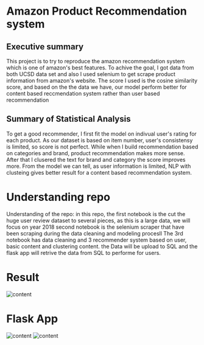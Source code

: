 
# Amazon Product Recommendation system

## Executive summary


This project is to try to reproduce the amazon recommendation system which is one of amazon's best features. 
To achive the goal, I got data from both UCSD data set and also I used selenium to get scrape product information from amazon's website.
The score I used is the cosine similarity score, and based on the the data we have, our model perform better for content based reccmendation system rather than user based recommendation


## Summary of Statistical Analysis

To get a good recommender, I first fit the model on indivual user's rating for each product. As our dataset is based on item number, user's consistensy is limited, so score is not perfect.
While when I build recommendation based on categories and brand, product recommendation makes more sense. After that I clusered the text for brand and category the score improves more. 
From the model we can tell, as user information is limited, NLP with clusteing gives better result for a content based recommendation system.


# Understanding repo

Understanding of the repo:
    in this repo, the first notebook is the cut the huge user review dataset to several pieces, as this is a large data, we will focus on year 2018
    second notebook is the selenium scraper that have been scraping during the data cleaning and modeling procesll
    The 3rd notebook has data cleaning and 3 recommender system based on user, basic content and clustering content.
    the Data will be upload to SQL and the flask app will retrive the data from SQL to performe for users.

# Result
![content]('./Asset/content.png')


# Flask App
![content]('.ASset/content_flalsk.png)
![content]('.ASset/user_flalsk.png)
